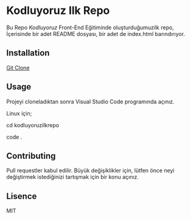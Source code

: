 # Kodluyoruz Ilk Repo
Bu Repo *Kodluyoruz* Front-End Eğitiminde oluşturduğumuzilk repo, İçerisinde bir adet README dosyası, bir adet de index.html barındırıyor.
## Installation


 [Git Clone](https://github.com/MertcanAlbayrak/kodluyoruzilkrepo.git)

## Usage
Projeyi cloneladıktan sonra Visual Studio Code programında açınız.

Linux için;

cd kodluyoruzilkrepo

code .

## Contributing

Pull requestler kabul edilir. Büyük değişiklikler için, lütfen önce neyi değiştirmek istediğinizi tartışmak için bir konu açınız.

## Lisence

MIT 
